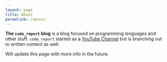 ```yaml
---
layout: page
title: About
permalink: /about/
---
```


**The `code_report` blog** is a blog focused on programming languages and other stuff. `code_report` started as a [YouTube Channel](https://www.youtube.com/codereport) but is branching out to written content as well.

Will update this page with more info in the future.

